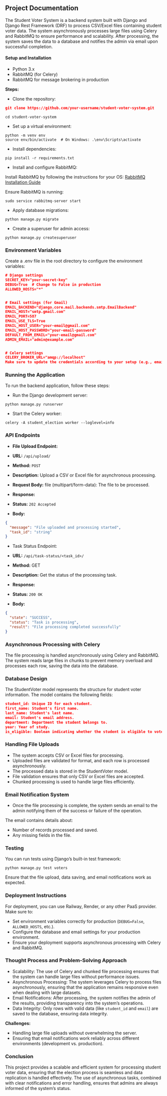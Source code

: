 ## Project Documentation

The Student Voter System is a backend system built with Django and Django Rest Framework (DRF) to process CSV/Excel files containing student voter data. The system asynchronously processes large files using Celery and RabbitMQ to ensure performance and scalability. After processing, the system saves the data to a database and notifies the admin via email upon successful completion.

#### Setup and Installation

- Python 3.x
- RabbitMQ (for Celery)
- RabbitMQ for message brokering in production

**Steps:**
- Clone the repository:
```json
git clone https://github.com/your-username/student-voter-system.git
```
```
cd student-voter-system
```

- Set up a virtual environment:
```
python -m venv env
source env/bin/activate  # On Windows: .\env\Scripts\activate
```

- Install dependencies:
```
pip install -r requirements.txt
```

- Install and configure RabbitMQ:

Install RabbitMQ by following the instructions for your OS: [RabbitMQ Installation Guide](https://www.rabbitmq.com/docs/download)

Ensure RabbitMQ is running:
```
sudo service rabbitmq-server start
```

- Apply database migrations:
```
python manage.py migrate
```

- Create a superuser for admin access:
```
python manage.py createsuperuser
```
### Environment Variables
Create a .env file in the root directory to configure the environment variables:
```json
# Django settings
SECRET_KEY="your-secret-key"
DEBUG=True  # Change to False in production
ALLOWED_HOSTS="*"


# Email settings (for Gmail)
EMAIL_BACKEND="django.core.mail.backends.smtp.EmailBackend"
EMAIL_HOST="smtp.gmail.com"
EMAIL_PORT=587
EMAIL_USE_TLS=True
EMAIL_HOST_USER="your-email@gmail.com"
EMAIL_HOST_PASSWORD="your-email-password"
DEFAULT_FROM_EMAIL="your-email@gmail.com"
ADMIN_EMAIL="admin@example.com"


# Celery settings
CELERY_BROKER_URL="amqp://localhost"
Make sure to update the credentials according to your setup (e.g., email credentials, database URL).
```

### Running the Application
To run the backend application, follow these steps:

- Run the Django development server:
```
python manage.py runserver
```

- Start the Celery worker:
```
celery -A student_election worker --loglevel=info
```

### API Endpoints

- **File Upload Endpoint:**
- **URL:** `/api/upload/`
- **Method:** `POST`
- **Description:** Upload a CSV or Excel file for asynchronous processing.
- **Request Body:**
file (multipart/form-data): The file to be processed.
- **Response:**

- **Status:** `202 Accepted`
- **Body:**
```json
{
  "message": "File uploaded and processing started",
  "task_id": "string"
}
```
- Task Status Endpoint:

- **URL:** `/api/task-status/<task_id>/`
- **Method:** GET
- **Description:** Get the status of the processing task.
- **Response:**
- **Status:** `200 OK`

- **Body:**

```json
{
  "state": "SUCCESS",
  "status": "Task is processing",
  "result": "File processing completed successfully"
}
```

### Asynchronous Processing with Celery

The file processing is handled asynchronously using Celery and RabbitMQ. The system reads large files in chunks to prevent memory overload and processes each row, saving the data into the database.


### Database Design

The StudentVoter model represents the structure for student voter information. The model contains the following fields:
```json
student_id: Unique ID for each student.
first_name: Student's first name.
last_name: Student's last name.
email: Student's email address.
department: Department the student belongs to.
year: Year of study.
is_eligible: Boolean indicating whether the student is eligible to vote.
```

### Handling File Uploads

- The system accepts CSV or Excel files for processing. 
- Uploaded files are validated for format, and each row is processed asynchronously. 
- The processed data is stored in the StudentVoter model.
- File validation ensures that only CSV or Excel files are accepted.
- Chunked processing is used to handle large files efficiently.

### Email Notification System

- Once the file processing is complete, the system sends an email to the admin notifying them of the success or failure of the operation.

The email contains details about:
- Number of records processed and saved.
- Any missing fields in the file.


### Testing

You can run tests using Django’s built-in test framework:
```
python manage.py test voters
```

Ensure that the file upload, data saving, and email notifications work as expected.

### Deployment Instructions

For deployment, you can use Railway, Render, or any other PaaS provider. Make sure to:

- Set environment variables correctly for production (`DEBUG=False`, `ALLOWED_HOSTS`, etc.).
- Configure the database and email settings for your production environment.
- Ensure your deployment supports asynchronous processing with Celery and RabbitMQ.

### Thought Process and Problem-Solving Approach

- Scalability: The use of Celery and chunked file processing ensures that the system can handle large files without performance issues.
- Asynchronous Processing: The system leverages Celery to process files asynchronously, ensuring that the application remains responsive even when dealing with large datasets.
- Email Notifications: After processing, the system notifies the admin of the results, providing transparency into the system’s operations.
- Data Integrity: Only rows with valid data (like `student_id` and `email`) are saved to the database, ensuring data integrity.

**Challenges:**
- Handling large file uploads without overwhelming the server.
- Ensuring that email notifications work reliably across different environments (development vs. production).

### Conclusion
This project provides a scalable and efficient system for processing student voter data, ensuring that the election process is seamless and data replication is handled effectively. The use of asynchronous tasks, combined with clear notifications and error handling, ensures that admins are always informed of the system’s status.